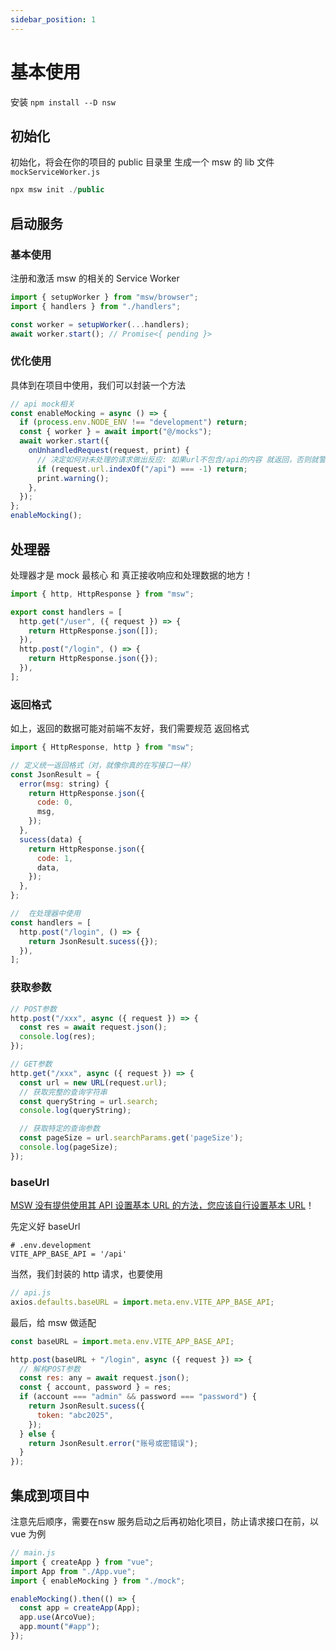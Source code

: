 ```yaml
---
sidebar_position: 1
---
```


# 基本使用

安装 `npm install --D nsw`

## 初始化

初始化，将会在你的项目的 public 目录里 生成一个 msw 的 lib 文件 `mockServiceWorker.js`

```js
npx msw init ./public
```

## 启动服务

### 基本使用
注册和激活 msw 的相关的 Service Worker

```js
import { setupWorker } from "msw/browser";
import { handlers } from "./handlers";

const worker = setupWorker(...handlers);
await worker.start(); // Promise<{ pending }>
```

### 优化使用
具体到在项目中使用，我们可以封装一个方法

```js
// api mock相关
const enableMocking = async () => {
  if (process.env.NODE_ENV !== "development") return;
  const { worker } = await import("@/mocks");
  await worker.start({
    onUnhandledRequest(request, print) {
      // 决定如何对未处理的请求做出反应: 如果url不包含/api的内容 就返回，否则就警告
      if (request.url.indexOf("/api") === -1) return;
      print.warning();
    },
  });
};
enableMocking();
```

## 处理器

处理器才是 mock 最核心 和 真正接收响应和处理数据的地方！

```js
import { http, HttpResponse } from "msw";

export const handlers = [
  http.get("/user", ({ request }) => {
    return HttpResponse.json([]);
  }),
  http.post("/login", () => {
    return HttpResponse.json({});
  }),
];
```

### 返回格式

如上，返回的数据可能对前端不友好，我们需要规范 返回格式

```js
import { HttpResponse, http } from "msw";

// 定义统一返回格式（对，就像你真的在写接口一样）
const JsonResult = {
  error(msg: string) {
    return HttpResponse.json({
      code: 0,
      msg,
    });
  },
  sucess(data) {
    return HttpResponse.json({
      code: 1,
      data,
    });
  },
};

//  在处理器中使用
const handlers = [
  http.post("/login", () => {
    return JsonResult.sucess({});
  }),
];
```

### 获取参数
```js
// POST参数
http.post("/xxx", async ({ request }) => {
  const res = await request.json();
  console.log(res);
});

// GET参数
http.get("/xxx", async ({ request }) => {
  const url = new URL(request.url);
  // 获取完整的查询字符串
  const queryString = url.search;
  console.log(queryString);

  // 获取特定的查询参数
  const pageSize = url.searchParams.get('pageSize');
  console.log(pageSize);
});
```


### baseUrl

[MSW 没有提供使用其 API 设置基本 URL 的方法，您应该自行设置基本 URL](https://github.com/mswjs/msw/discussions/1696)！

先定义好 baseUrl

```shell
# .env.development
VITE_APP_BASE_API = '/api'
```

当然，我们封装的 http 请求，也要使用

```js
// api.js
axios.defaults.baseURL = import.meta.env.VITE_APP_BASE_API;
```

最后，给 msw 做适配

```js
const baseURL = import.meta.env.VITE_APP_BASE_API;

http.post(baseURL + "/login", async ({ request }) => {
  // 解构POST参数
  const res: any = await request.json();
  const { account, password } = res;
  if (account === "admin" && password === "password") {
    return JsonResult.sucess({
      token: "abc2025",
    });
  } else {
    return JsonResult.error("账号或密错误");
  }
});
```

## 集成到项目中
注意先后顺序，需要在nsw 服务启动之后再初始化项目，防止请求接口在前，以 vue 为例
```js
// main.js
import { createApp } from "vue";
import App from "./App.vue";
import { enableMocking } from "./mock";

enableMocking().then(() => {
  const app = createApp(App);
  app.use(ArcoVue);
  app.mount("#app");
});

```
